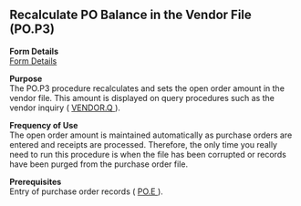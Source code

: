 ##  Recalculate PO Balance in the Vendor File (PO.P3)

<PageHeader />

**Form Details**  
[ Form Details ](PO-P3-1/README.md)   

**Purpose**  
The PO.P3 procedure recalculates and sets the open order amount in the vendor file. This amount is displayed on query procedures such as the vendor inquiry ( [ VENDOR.Q ](../../../../rover/AP-OVERVIEW/AP-REPORT/VENDOR-Q) ). 

**Frequency of Use**  
The open order amount is maintained automatically as purchase orders are
entered and receipts are processed. Therefore, the only time you really need
to run this procedure is when the file has been corrupted or records have been
purged from the purchase order file.

**Prerequisites**  
Entry of purchase order records ( [ PO.E ](../../../../rover/AP-OVERVIEW/AP-ENTRY/AP-E/AP-E-1/CURRENCY-CONTROL/PO-E) ). 

<badge text= "Version 8.10.57" vertical="middle" />

<PageFooter />